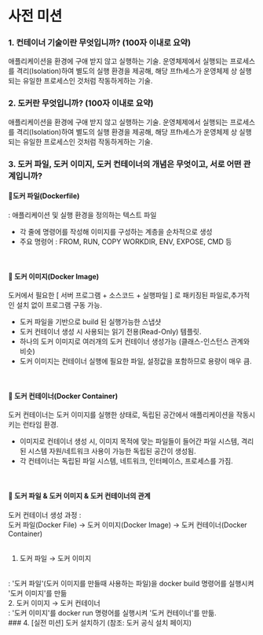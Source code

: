 # 사전 미션

### 1. 컨테이너 기술이란 무엇입니까? (100자 이내로 요약)
애플리케이션을 환경에 구애 받지 않고 실행하는 기술.
운영체제에서 실행되는 프로세스를 격리(Isolation)하여 별도의 실행 환경을 제공해, 해당 프fh세스가 운영체제 상 실행되는 유일한 프로세스인 것처럼 작동하게하는 기술.
</br>
### 2. 도커란 무엇입니까? (100자 이내로 요약)
애플리케이션을 환경에 구애 받지 않고 실행하는 기술.
운영체제에서 실행되는 프로세스를 격리(Isolation)하여 별도의 실행 환경을 제공해, 해당 프fh세스가 운영체제 상 실행되는 유일한 프로세스인 것처럼 작동하게하는 기술.
</br>

### 3. 도커 파일, 도커 이미지, 도커 컨테이너의 개념은 무엇이고, 서로 어떤 관계입니까?
#### 📌도커 파일(Dockerfile)
: 애플리케이션 및 실행 환경을 정의하는 텍스트 파일
</br>
- 각 줄에 명령어를 작성해 이미지를 구성하는 계층을 순차적으로 생성
- 주요 명령어 : FROM, RUN, COPY WORKDIR, ENV, EXPOSE, CMD 등
</br>

#### 📌 도커 이미지(Docker Image)
도커에서 필요한 [ 서버 프로그램 + 소스코드 + 실행파일 ] 로 패키징된 파일로,추가적인 설치 없이 프로그램 구동 가능.
</br>
- 도커 파일을 기반으로 build 된 실행가능한 스냅샷
- 도커 컨테이너 생성 시 사용되는 읽기 전용(Read-Only) 템플릿.
- 하나의 도커 이미지로 여러개의 도커 컨테이너 생성가능 (클래스-인스턴스 관계와 비슷)
- 도커 이미지는 컨테이너 실행에 필요한 파일, 설정값을 포함하므로 용량이 매우 큼.
</br>

#### 📌 도커 컨테이너(Docker Container)
도커 컨테이너는 도커 이미지를 실행한 상태로, 독립된 공간에서 애플리케이션을 작동시키는 런타임 환경.
</br>
- 이미지로 컨테이너 생성 시, 이미지 목적에 맞는 파일들이 들어간 파일 시스템, 격리된 시스템 자원/네트워크 사용이 가능한 독립된 공간이 생성됨.
- 각 컨테이너는 독립된 파일 시스템, 네트워크, 인터페이스, 프로세스를 가짐.
</br>

#### 📌 도커 파일 & 도커 이미지 & 도커 컨테이너의 관계

도커 컨테이너 생성 과정 :
</br>
도커 파일(Docker File) → 도커 이미지(Docker Image) → 도커 컨테이너(Docker Container)
</br>
</br>
1. 도커 파일 → 도커 이미지
</br>
: '도커 파일'(도커 이미지를 만들때 사용하는 파일)을 docker build 명령어를 실행시켜 '도커 이미지'를 만듦
</br>
2. 도커 이미지 → 도커 컨테이너
</br>
: '도커 이미지'를 docker run 명령어를 실행시켜 '도커 컨테이너'를 만듦.
</br>
### 4. [실전 미션] 도커 설치하기 (참조: 도커 공식 설치 페이지)
